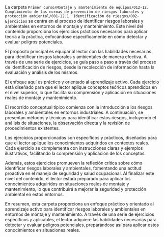 La carpeta `Primer curso/Montaje y mantenimiento de equipos/012-12. Cumplimiento de las normas de prevención de riesgos laborales y protección ambiental/001-12.1. Identificación de riesgos/002-Ejercicios` se centra en el proceso de identificar riesgos laborales y ambientales en entornos de montaje y mantenimiento. Este nivel del contenido proporciona los ejercicios prácticos necesarios para aplicar teoría a la práctica, enfocándose específicamente en cómo detectar y evaluar peligros potenciales.

El propósito principal es equipar al lector con las habilidades necesarias para identificar riesgos laborales y ambientales de manera efectiva. A través de una serie de ejercicios, se guía paso a paso a través del proceso de identificación de riesgos, desde la recolección de información hasta la evaluación y análisis de los mismos.

El enfoque aquí es práctico y orientado al aprendizaje activo. Cada ejercicio está diseñado para que el lector aplique conceptos teóricos aprendidos en el nivel superior, lo que facilita su comprensión y aplicación en situaciones reales de montaje y mantenimiento.

El recorrido conceptual típico comienza con la introducción a los riesgos laborales y ambientales en entornos industriales. A continuación, se presentan métodos y técnicas para identificar estos riesgos, incluyendo el análisis de situaciones, la observación directa y la revisión de procedimientos existentes.

Los ejercicios proporcionados son específicos y prácticos, diseñados para que el lector aplique los conocimientos adquiridos en contextos reales. Cada ejercicio se complementa con instrucciones claras y ejemplos ilustrativos, facilitando la comprensión y aplicación de los conceptos.

Además, estos ejercicios promueven la reflexión crítica sobre cómo identificar riesgos laborales y ambientales, fomentando una actitud proactiva en el manejo de seguridad y salud ocupacional. Al finalizar este nivel del contenido, el lector estará preparado para aplicar los conocimientos adquiridos en situaciones reales de montaje y mantenimiento, lo que contribuirá a mejorar la seguridad y protección ambiental en estos entornos.

En resumen, esta carpeta proporciona un enfoque práctico y orientado al aprendizaje activo para identificar riesgos laborales y ambientales en entornos de montaje y mantenimiento. A través de una serie de ejercicios específicos y aplicables, el lector adquiere las habilidades necesarias para detectar y evaluar peligros potenciales, preparándose así para aplicar estos conocimientos en situaciones reales.
